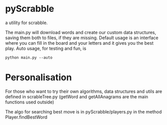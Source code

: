 # pyScrabble
a utility for scrabble.

The main.py will download words and create our custom data structures, saving them both to files, if they are missing. 
Default usage is an interface where you can fill in the board and your letters and it gives you the best play.
Auto usage, for testing and fun, is
```
python main.py --auto
```



# Personalisation

For those who want to try their own algorithms, data structures and utils are defined in scrableTree.py 
(getWord and getAllAnagrams are the main functions used outside)

The algo for searching best move is in pyScrabble/players.py in the method Player.findBestWord